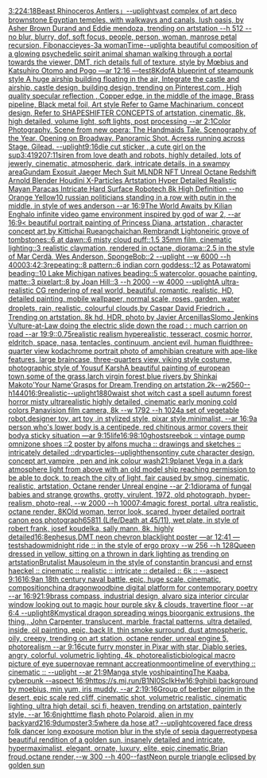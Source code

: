 [3:2](https://www.ebank.nz/aiartgenerator?category=3%3A2)[24:18](https://www.ebank.nz/aiartgenerator?category=24%3A18)[Beast,Rhinoceros,Antlers」](https://www.ebank.nz/aiartgenerator?category=Beast%2CRhinoceros%2CAntlers%E3%80%8D)[--uplight](https://www.ebank.nz/aiartgenerator?category=--uplight)[vast complex of art deco brownstone Egyptian temples, with walkways and canals, lush oasis, by Asher Brown Durand and Eddie mendoza, trending on artstation --h 512 --no blur, blurry, dof, soft focus, people, person, woman, man](https://www.ebank.nz/aiartgenerator?category=vast%2520complex%2520of%2520art%2520deco%2520brownstone%2520Egyptian%2520temples%2C%2520with%2520walkways%2520and%2520canals%2C%2520lush%2520oasis%2C%2520by%2520Asher%2520Brown%2520Durand%2520and%2520Eddie%2520mendoza%2C%2520trending%2520on%2520artstation%2520--h%2520512%2520--no%2520blur%2C%2520blurry%2C%2520dof%2C%2520soft%2520focus%2C%2520people%2C%2520person%2C%2520woman%2C%2520man)[rose petal recursion, Fibonacci](https://www.ebank.nz/aiartgenerator?category=rose%2520petal%2520recursion%2C%2520Fibonacci)[eyes](https://www.ebank.nz/aiartgenerator?category=eyes)[-3](https://www.ebank.nz/aiartgenerator?category=-3)[a woman](https://www.ebank.nz/aiartgenerator?category=a%2520woman)[](https://www.ebank.nz/aiartgenerator?category=)[Time](https://www.ebank.nz/aiartgenerator?category=Time)[--uplight](https://www.ebank.nz/aiartgenerator?category=--uplight)[a beautiful composition of a glowing psychedelic spirit animal shaman walking through a portal towards the viewer, DMT,  rich details full of texture, style by Mœbius and Katsuhiro Otomo and Pogo —ar 12:16 —test](https://www.ebank.nz/aiartgenerator?category=a%2520beautiful%2520composition%2520of%2520a%2520glowing%2520psychedelic%2520spirit%2520animal%2520shaman%2520walking%2520through%2520a%2520portal%2520towards%2520the%2520viewer%2C%2520DMT%2C%2520%2520rich%2520details%2520full%2520of%2520texture%2C%2520style%2520by%2520M%C5%93bius%2520and%2520Katsuhiro%2520Otomo%2520and%2520Pogo%2520%E2%80%94ar%252012%3A16%2520%E2%80%94test)[8K](https://www.ebank.nz/aiartgenerator?category=8K)[dof](https://www.ebank.nz/aiartgenerator?category=dof)[A blueprint of steampunk style A huge airship building floating in the air, Integrate the castle and airship, castle design, building design,  trending on Pinterest.com , High quality specular reflection ,  Copper  edge, in the middle of the image, Brass pipeline,  Black metal foil,  Art style Refer to Game Machinarium.  concept design, Refer to SHAPESHIFTER CONCEPTS  of artstation, cinematic,  8k, high detailed,  volume light,  soft lights,  post processing    --ar 2:1](https://www.ebank.nz/aiartgenerator?category=A%2520blueprint%2520of%2520steampunk%2520style%2520A%2520huge%2520airship%2520building%2520floating%2520in%2520the%2520air%2C%2520Integrate%2520the%2520castle%2520and%2520airship%2C%2520castle%2520design%2C%2520building%2520design%2C%2520%2520trending%2520on%2520Pinterest.com%2520%2C%2520High%2520quality%2520specular%2520reflection%2520%2C%2520%2520Copper%2520%2520edge%2C%2520in%2520the%2520middle%2520of%2520the%2520image%2C%2520Brass%2520pipeline%2C%2520%2520Black%2520metal%2520foil%2C%2520%2520Art%2520style%2520Refer%2520to%2520Game%2520Machinarium.%2520%2520concept%2520design%2C%2520Refer%2520to%2520SHAPESHIFTER%2520CONCEPTS%2520%2520of%2520artstation%2C%2520cinematic%2C%2520%25208k%2C%2520high%2520detailed%2C%2520%2520volume%2520light%2C%2520%2520soft%2520lights%2C%2520%2520post%2520processing%2520%2520%2520%2520--ar%25202%3A1)[Color Photography. Scene from new opera: The Handmaids Tale. Scenography of the Year. Opening on Broadway. Panoramic Shot. Acress running across Stage. Gilead. --uplight](https://www.ebank.nz/aiartgenerator?category=Color%2520Photography.%2520Scene%2520from%2520new%2520opera%3A%2520The%2520Handmaids%2520Tale.%2520Scenography%2520of%2520the%2520Year.%2520Opening%2520on%2520Broadway.%2520Panoramic%2520Shot.%2520Acress%2520running%2520across%2520Stage.%2520Gilead.%2520--uplight)[9:16](https://www.ebank.nz/aiartgenerator?category=9%3A16)[die cut sticker , a cute girl on the sup](https://www.ebank.nz/aiartgenerator?category=die%2520cut%2520sticker%2520%2C%2520a%2520cute%2520girl%2520on%2520the%2520sup)[3:4](https://www.ebank.nz/aiartgenerator?category=3%3A4)[1920](https://www.ebank.nz/aiartgenerator?category=1920)[7:11](https://www.ebank.nz/aiartgenerator?category=7%3A11)[siren from love death and robots, highly detailed, lots of jewerly, cinematic, atmospheric, dark, intricate details, in a swampy area](https://www.ebank.nz/aiartgenerator?category=siren%2520from%2520love%2520death%2520and%2520robots%2C%2520highly%2520detailed%2C%2520lots%2520of%2520jewerly%2C%2520cinematic%2C%2520atmospheric%2C%2520dark%2C%2520intricate%2520details%2C%2520in%2520a%2520swampy%2520area)[Gundam Exosuit Jaeger Mech Suit MLNDR NFT Unreal Octane Redshift Arnold Blender Houdini X-Particles Artstation Hyper Detailed Realistic Mayan Paracas Intricate Hard Surface Robotech 8k High Definition --no Orange Yellow](https://www.ebank.nz/aiartgenerator?category=Gundam%2520Exosuit%2520Jaeger%2520Mech%2520Suit%2520MLNDR%2520NFT%2520Unreal%2520Octane%2520Redshift%2520Arnold%2520Blender%2520Houdini%2520X-Particles%2520Artstation%2520Hyper%2520Detailed%2520Realistic%2520Mayan%2520Paracas%2520Intricate%2520Hard%2520Surface%2520Robotech%25208k%2520High%2520Definition%2520--no%2520Orange%2520Yellow)[10 russian politicians standing in a row with putin in the middle, in style of wes anderson --ar 16:9](https://www.ebank.nz/aiartgenerator?category=10%2520russian%2520politicians%2520standing%2520in%2520a%2520row%2520with%2520putin%2520in%2520the%2520middle%2C%2520in%2520style%2520of%2520wes%2520anderson%2520--ar%252016%3A9)[The World Awaits by Kilian Eng](https://www.ebank.nz/aiartgenerator?category=The%2520World%2520Awaits%2520by%2520Kilian%2520Eng)[halo infinite video game environment inspired by god of war 2, --ar 16:9](https://www.ebank.nz/aiartgenerator?category=halo%2520infinite%2520video%2520game%2520environment%2520inspired%2520by%2520god%2520of%2520war%25202%2C%2520--ar%252016%3A9)[< beautiful portrait painting of Princess Diana, artstation , character concept art,by Kittichai Rueangchaichan,Rembrandt Light](https://www.ebank.nz/aiartgenerator?category=%3C%2520beautiful%2520portrait%2520painting%2520of%2520Princess%2520Diana%2C%2520artstation%2520%2C%2520character%2520concept%2520art%2Cby%2520Kittichai%2520Rueangchaichan%2CRembrandt%2520Light)[oneiric grove of tombstones::6 at dawn::6 misty cloud puff::1.5 35mm film, cinematic lighting::3 realistic claymation, rendered in octane, diorama::2.5 in the style of Mar Cerdà, Wes Anderson, SpongeBob::2 --uplight --w 6000 --h 4000](https://www.ebank.nz/aiartgenerator?category=oneiric%2520grove%2520of%2520tombstones%3A%3A6%2520at%2520dawn%3A%3A6%2520misty%2520cloud%2520puff%3A%3A1.5%252035mm%2520film%2C%2520cinematic%2520lighting%3A%3A3%2520realistic%2520claymation%2C%2520rendered%2520in%2520octane%2C%2520diorama%3A%3A2.5%2520in%2520the%2520style%2520of%2520Mar%2520Cerd%C3%A0%2C%2520Wes%2520Anderson%2C%2520SpongeBob%3A%3A2%2520--uplight%2520--w%25206000%2520--h%25204000)[3:4](https://www.ebank.nz/aiartgenerator?category=3%3A4)[2:3](https://www.ebank.nz/aiartgenerator?category=2%3A3)[repeating::8 pattern::6 indian corn goddess::12 as Potawatomi beading::10 Lake Michigan natives beading::5 watercolor, gouache painting, matte::3 pixelart::8 by Joan Hill::3 --h 2000 --w 4000 --uplight](https://www.ebank.nz/aiartgenerator?category=repeating%3A%3A8%2520pattern%3A%3A6%2520indian%2520corn%2520goddess%3A%3A12%2520as%2520Potawatomi%2520beading%3A%3A10%2520Lake%2520Michigan%2520natives%2520beading%3A%3A5%2520watercolor%2C%2520gouache%2520painting%2C%2520matte%3A%3A3%2520pixelart%3A%3A8%2520by%2520Joan%2520Hill%3A%3A3%2520--h%25202000%2520--w%25204000%2520--uplight)[A ultra-realistic CG rendering of real world, beautiful, romantic, realistic, HD, detailed painting, mobile wallpaper, normal scale, roses, garden, water droplets, rain, realistic, colourful clouds,by Caspar David Friedrich ，Trending on artstation. 8k hd, HDR, photo by Javier Arcenillas](https://www.ebank.nz/aiartgenerator?category=A%2520ultra-realistic%2520CG%2520rendering%2520of%2520real%2520world%2C%2520beautiful%2C%2520romantic%2C%2520realistic%2C%2520HD%2C%2520detailed%2520painting%2C%2520mobile%2520wallpaper%2C%2520normal%2520scale%2C%2520roses%2C%2520garden%2C%2520water%2520droplets%2C%2520rain%2C%2520realistic%2C%2520colourful%2520clouds%2Cby%2520Caspar%2520David%2520Friedrich%2520%EF%BC%8CTrending%2520on%2520artstation.%25208k%2520hd%2C%2520HDR%2C%2520photo%2520by%2520Javier%2520Arcenillas)[Slomo Jenkins Vulture-at-Law doing the electric slide down the road : : much carrion on road --ar 19:9](https://www.ebank.nz/aiartgenerator?category=Slomo%2520Jenkins%2520Vulture-at-Law%2520doing%2520the%2520electric%2520slide%2520down%2520the%2520road%2520%3A%2520%3A%2520much%2520carrion%2520on%2520road%2520--ar%252019%3A9)[::0.75](https://www.ebank.nz/aiartgenerator?category=%3A%3A0.75)[realistic realism hyperealistic, tesseract, cosmic horror, eldritch, space, nasa, tentacles, continuum, ancient evil, human fluid](https://www.ebank.nz/aiartgenerator?category=realistic%2520realism%2520hyperealistic%2C%2520tesseract%2C%2520cosmic%2520horror%2C%2520eldritch%2C%2520space%2C%2520nasa%2C%2520tentacles%2C%2520continuum%2C%2520ancient%2520evil%2C%2520human%2520fluid)[three-quarter view kodachrome portrait photo of amphibian creature with ape-like features, large braincase, three-quarters view, viking style costume, photographic style of Yousuf Karsh](https://www.ebank.nz/aiartgenerator?category=three-quarter%2520view%2520kodachrome%2520portrait%2520photo%2520of%2520amphibian%2520creature%2520with%2520ape-like%2520features%2C%2520large%2520braincase%2C%2520three-quarters%2520view%2C%2520viking%2520style%2520costume%2C%2520photographic%2520style%2520of%2520Yousuf%2520Karsh)[A beautiful painting of european town,some of the grass,larch virgin forest,blue rivers,by Shinkai Makoto'Your Name'Grasps for Dream,Trending on artstation,2k--w2560--h1440](https://www.ebank.nz/aiartgenerator?category=A%2520beautiful%2520painting%2520of%2520european%2520town%2Csome%2520of%2520the%2520grass%2Clarch%2520virgin%2520forest%2Cblue%2520rivers%2Cby%2520Shinkai%2520Makoto%27Your%2520Name%27Grasps%2520for%2520Dream%2CTrending%2520on%2520artstation%2C2k--w2560--h1440)[16:9](https://www.ebank.nz/aiartgenerator?category=16%3A9)[realistic](https://www.ebank.nz/aiartgenerator?category=realistic)[--uplight](https://www.ebank.nz/aiartgenerator?category=--uplight)[1880](https://www.ebank.nz/aiartgenerator?category=1880)[waist shot witch cast a spell autumn forest horror misty ultrarealistic highly detailed, cinematic early moning cold colors Panavision film camera, 8k --w 1792 --h 1024](https://www.ebank.nz/aiartgenerator?category=waist%2520shot%2520witch%2520cast%2520a%2520spell%2520autumn%2520forest%2520horror%2520misty%2520ultrarealistic%2520highly%2520detailed%2C%2520cinematic%2520early%2520moning%2520cold%2520colors%2520Panavision%2520film%2520camera%2C%25208k%2520--w%25201792%2520--h%25201024)[a set of vegetable robot,designer toy, art toy ,in stylized style, pixar style,minimalist, --ar 16:9](https://www.ebank.nz/aiartgenerator?category=a%2520set%2520of%2520vegetable%2520robot%2Cdesigner%2520toy%2C%2520art%2520toy%2520%2Cin%2520stylized%2520style%2C%2520pixar%2520style%2Cminimalist%2C%2520--ar%252016%3A9)[a person who's lower body is a centipede, red chitinous armor covers their body](https://www.ebank.nz/aiartgenerator?category=a%2520person%2520who%27s%2520lower%2520body%2520is%2520a%2520centipede%2C%2520red%2520chitinous%2520armor%2520covers%2520their%2520body)[a sticky situation —ar 9:15](https://www.ebank.nz/aiartgenerator?category=a%2520sticky%2520situation%2520%E2%80%94ar%25209%3A15)[life](https://www.ebank.nz/aiartgenerator?category=life)[16:9](https://www.ebank.nz/aiartgenerator?category=16%3A9)[8:10](https://www.ebank.nz/aiartgenerator?category=8%3A10)[ghosts](https://www.ebank.nz/aiartgenerator?category=ghosts)[reebok :: vintage pump omnizone shoes ::2 poster by alfons mucha :: drawings and sketches :: intricately detailed ::](https://www.ebank.nz/aiartgenerator?category=reebok%2520%3A%3A%2520vintage%2520pump%2520omnizone%2520shoes%2520%3A%3A2%2520poster%2520by%2520alfons%2520mucha%2520%3A%3A%2520drawings%2520and%2520sketches%2520%3A%3A%2520intricately%2520detailed%2520%3A%3A)[dry](https://www.ebank.nz/aiartgenerator?category=dry)[particles](https://www.ebank.nz/aiartgenerator?category=particles)[--uplight](https://www.ebank.nz/aiartgenerator?category=--uplight)[henson](https://www.ebank.nz/aiartgenerator?category=henson)[tiny cute character design, concept art,vampire , pen and ink colour wash](https://www.ebank.nz/aiartgenerator?category=tiny%2520cute%2520character%2520design%2C%2520concept%2520art%2Cvampire%2520%2C%2520pen%2520and%2520ink%2520colour%2520wash)[21:9](https://www.ebank.nz/aiartgenerator?category=21%3A9)[planet Vega in a dark atmosphere light from above with an old model ship reaching permission to be able to dock, to reach the city of light, fair caused by smog, cinematic, realistic, artstation, Octane render Unreal engine --ar 2:1](https://www.ebank.nz/aiartgenerator?category=planet%2520Vega%2520in%2520a%2520dark%2520atmosphere%2520light%2520from%2520above%2520with%2520an%2520old%2520model%2520ship%2520reaching%2520permission%2520to%2520be%2520able%2520to%2520dock%2C%2520to%2520reach%2520the%2520city%2520of%2520light%2C%2520fair%2520caused%2520by%2520smog%2C%2520cinematic%2C%2520realistic%2C%2520artstation%2C%2520Octane%2520render%2520Unreal%2520engine%2520--ar%25202%3A1)[diorama of fungal babies and strange growths, grotty, virulent, 1972, old photograph, hyper-realism, photo-real, --w 2000 --h 1000](https://www.ebank.nz/aiartgenerator?category=diorama%2520of%2520fungal%2520babies%2520and%2520strange%2520growths%2C%2520grotty%2C%2520virulent%2C%25201972%2C%2520old%2520photograph%2C%2520hyper-realism%2C%2520photo-real%2C%2520--w%25202000%2520--h%25201000)[7:4](https://www.ebank.nz/aiartgenerator?category=7%3A4)[magic forest, portal, ultra realistic, octane render, 8K](https://www.ebank.nz/aiartgenerator?category=magic%2520forest%2C%2520portal%2C%2520ultra%2520realistic%2C%2520octane%2520render%2C%25208K)[Old woman, terror look, scared,  hyper detailed portrait canon eos photograph](https://www.ebank.nz/aiartgenerator?category=Old%2520woman%2C%2520terror%2520look%2C%2520scared%2C%2520%2520hyper%2520detailed%2520portrait%2520canon%2520eos%2520photograph)[65811 (Life/Death at 45/11), wet plate, in style of robert frank, josef koudelka, sally mann, 8k, highly detailed](https://www.ebank.nz/aiartgenerator?category=65811%2520%28Life/Death%2520at%252045/11%29%2C%2520wet%2520plate%2C%2520in%2520style%2520of%2520robert%2520frank%2C%2520josef%2520koudelka%2C%2520sally%2520mann%2C%25208k%2C%2520highly%2520detailed)[16:8](https://www.ebank.nz/aiartgenerator?category=16%3A8)[ephesus,](https://www.ebank.nz/aiartgenerator?category=ephesus%2C)[DMT neon chevron blacklight poster —ar 12:41 —test](https://www.ebank.nz/aiartgenerator?category=DMT%2520neon%2520chevron%2520blacklight%2520poster%2520%E2%80%94ar%252012%3A41%2520%E2%80%94test)[shadow](https://www.ebank.nz/aiartgenerator?category=shadow)[midnight ride :: in the style of ergo proxy --w 256 --h 128](https://www.ebank.nz/aiartgenerator?category=midnight%2520ride%2520%3A%3A%2520in%2520the%2520style%2520of%2520ergo%2520proxy%2520--w%2520256%2520--h%2520128)[Queen dressed in yellow, sitting on a thrown in dark lighting as trending on artstation](https://www.ebank.nz/aiartgenerator?category=Queen%2520dressed%2520in%2520yellow%2C%2520sitting%2520on%2520a%2520thrown%2520in%2520dark%2520lighting%2520as%2520trending%2520on%2520artstation)[Brutalist Mausoleum in the style of constantin brancusi and ernst haeckel :: cinematic :: realistic :: intricate :: detailed :: 6k :: --aspect 9:16](https://www.ebank.nz/aiartgenerator?category=Brutalist%2520Mausoleum%2520in%2520the%2520style%2520of%2520constantin%2520brancusi%2520and%2520ernst%2520haeckel%2520%3A%3A%2520cinematic%2520%3A%3A%2520realistic%2520%3A%3A%2520intricate%2520%3A%3A%2520detailed%2520%3A%3A%25206k%2520%3A%3A%2520--aspect%25209%3A16)[16:9](https://www.ebank.nz/aiartgenerator?category=16%3A9)[an 18th century naval battle, epic, huge scale, cinematic, composition](https://www.ebank.nz/aiartgenerator?category=an%252018th%2520century%2520naval%2520battle%2C%2520epic%2C%2520huge%2520scale%2C%2520cinematic%2C%2520composition)[china dragon](https://www.ebank.nz/aiartgenerator?category=china%2520dragon)[woodbine digital platform for contemporary poetry --ar 16:9](https://www.ebank.nz/aiartgenerator?category=woodbine%2520digital%2520platform%2520for%2520contemporary%2520poetry%2520--ar%252016%3A9)[21:9](https://www.ebank.nz/aiartgenerator?category=21%3A9)[brass compass, industrial design, alvaro siza interior circular window looking out to magic hour purple sky & clouds, travertine floor --ar 6:4 --uplight](https://www.ebank.nz/aiartgenerator?category=brass%2520compass%2C%2520industrial%2520design%2C%2520alvaro%2520siza%2520interior%2520circular%2520window%2520looking%2520out%2520to%2520magic%2520hour%2520purple%2520sky%2520%26%2520clouds%2C%2520travertine%2520floor%2520--ar%25206%3A4%2520--uplight)[8K](https://www.ebank.nz/aiartgenerator?category=8K)[mystical dragon spreading wings bioorganic extrusions, the thing,, John Carpenter, translucent, marble, fractal patterns, ultra detailed, inside, oil painting, epic, back lit, thin smoke surround, dust atmospheric, oily, creepy, trending on art station, octane render, unreal engine 5, photorealism --ar 9:16](https://www.ebank.nz/aiartgenerator?category=mystical%2520dragon%2520spreading%2520wings%2520bioorganic%2520extrusions%2C%2520the%2520thing%2C%2C%2520John%2520Carpenter%2C%2520translucent%2C%2520marble%2C%2520fractal%2520patterns%2C%2520ultra%2520detailed%2C%2520inside%2C%2520oil%2520painting%2C%2520epic%2C%2520back%2520lit%2C%2520thin%2520smoke%2520surround%2C%2520dust%2520atmospheric%2C%2520oily%2C%2520creepy%2C%2520trending%2520on%2520art%2520station%2C%2520octane%2520render%2C%2520unreal%2520engine%25205%2C%2520photorealism%2520--ar%25209%3A16)[cute furry monster in Pixar with star, Diablo series, angry, colorful, volumetric lighting, 4k, photorealistic](https://www.ebank.nz/aiartgenerator?category=cute%2520furry%2520monster%2520in%2520Pixar%2520with%2520star%2C%2520Diablo%2520series%2C%2520angry%2C%2520colorful%2C%2520volumetric%2520lighting%2C%25204k%2C%2520photorealistic)[biological macro picture of eye supernovae remnant accreation](https://www.ebank.nz/aiartgenerator?category=biological%2520macro%2520picture%2520of%2520eye%2520supernovae%2520remnant%2520accreation)[moon](https://www.ebank.nz/aiartgenerator?category=moon)[timeline of everything :: cinematic :: --uplight --ar 21:9](https://www.ebank.nz/aiartgenerator?category=timeline%2520of%2520everything%2520%3A%3A%2520cinematic%2520%3A%3A%2520--uplight%2520--ar%252021%3A9)[Manga style yoshi](https://www.ebank.nz/aiartgenerator?category=Manga%2520style%2520yoshi)[painting](https://www.ebank.nz/aiartgenerator?category=painting)[The Kaaba, cyberpunk --aspect 16:9](https://www.ebank.nz/aiartgenerator?category=The%2520Kaaba%2C%2520cyberpunk%2520--aspect%252016%3A9)[<https://s.mj.run/B1NI0ScIkHw>](https://www.ebank.nz/aiartgenerator?category=%3Chttps%3A//s.mj.run/B1NI0ScIkHw%3E)[16:9](https://www.ebank.nz/aiartgenerator?category=16%3A9)[ghibli background by moebius, min yum, iris muddy, --ar 2:1](https://www.ebank.nz/aiartgenerator?category=ghibli%2520background%2520by%2520moebius%2C%2520min%2520yum%2C%2520iris%2520muddy%2C%2520--ar%25202%3A1)[9:16](https://www.ebank.nz/aiartgenerator?category=9%3A16)[Group of berber pilgrim in the desert, epic scale red cliff,  cinematic shot, volumetric realistic, cinematic lighting, ultra high detail, sci fi, heaven,  trending on artstation, painterly style, --ar 16:6](https://www.ebank.nz/aiartgenerator?category=Group%2520of%2520berber%2520pilgrim%2520in%2520the%2520desert%2C%2520epic%2520scale%2520red%2520cliff%2C%2520%2520cinematic%2520shot%2C%2520volumetric%2520realistic%2C%2520cinematic%2520lighting%2C%2520ultra%2520high%2520detail%2C%2520sci%2520fi%2C%2520heaven%2C%2520%2520trending%2520on%2520artstation%2C%2520painterly%2520style%2C%2520--ar%252016%3A6)[nighttime flash photo Polaroid, alien in my backyard](https://www.ebank.nz/aiartgenerator?category=nighttime%2520flash%2520photo%2520Polaroid%2C%2520alien%2520in%2520my%2520backyard)[2](https://www.ebank.nz/aiartgenerator?category=2)[16:9](https://www.ebank.nz/aiartgenerator?category=16%3A9)[dumpster](https://www.ebank.nz/aiartgenerator?category=dumpster)[3:5](https://www.ebank.nz/aiartgenerator?category=3%3A5)[where da hose at? --uplight](https://www.ebank.nz/aiartgenerator?category=where%2520da%2520hose%2520at%3F%2520--uplight)[covered face dress folk dancer long exposure motion blur in the style of sepia daguerreotypes](https://www.ebank.nz/aiartgenerator?category=covered%2520face%2520dress%2520folk%2520dancer%2520long%2520exposure%2520motion%2520blur%2520in%2520the%2520style%2520of%2520sepia%2520daguerreotypes)[a beautiful rendition of a golden sun, insanely detailed and intricate, hypermaximalist, elegant, ornate, luxury, elite, epic,cinematic,Brian froud,octane render,--w 300 --h 400](https://www.ebank.nz/aiartgenerator?category=a%2520beautiful%2520rendition%2520of%2520a%2520golden%2520sun%2C%2520insanely%2520detailed%2520and%2520intricate%2C%2520hypermaximalist%2C%2520elegant%2C%2520ornate%2C%2520luxury%2C%2520elite%2C%2520epic%2Ccinematic%2CBrian%2520froud%2Coctane%2520render%2C--w%2520300%2520--h%2520400)[--fast](https://www.ebank.nz/aiartgenerator?category=--fast)[Neon purple triangle eclipsed by golden sun](https://www.ebank.nz/aiartgenerator?category=Neon%2520purple%2520triangle%2520eclipsed%2520by%2520golden%2520sun)